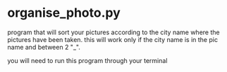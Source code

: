 # organise_photo.py
program that will sort your pictures according to the city name where the pictures have been taken.  this will work only if the city name is in the pic name and between 2 "_".

you will need to run this program through your terminal 
